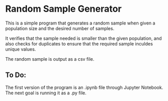 # Random Sample Generator
This is a simple program that generates a random sample when given a population size and the desired number of samples. 

It verifies that the sample needed is smaller than the given population, and also checks for duplicates to ensure that the required sample inculdes unique values.

The random sample is output as a csv file. 

## To Do:
The first version of the program is an .ipynb file through Jupyter Notebook. The next goal is running it as a .py file. 
